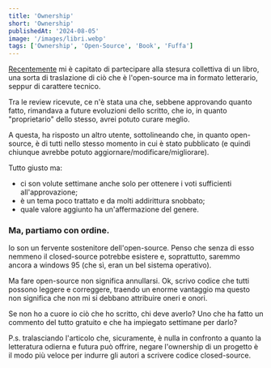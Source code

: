```yaml
---
title: 'Ownership'
short: 'Ownership'
publishedAt: '2024-08-05'
image: '/images/libri.webp'
tags: ['Ownership', 'Open-Source', 'Book', 'Fuffa']
---
```

[Recentemente](https://il-libro-open-source.github.io/book/docs/it/refactoring/) mi è capitato di partecipare alla stesura collettiva di un libro, una sorta di traslazione di ciò che è l'open-source ma in formato letterario, seppur di carattere tecnico.

Tra le review ricevute, ce n'è stata una che, sebbene approvando quanto fatto, rimandava a future evoluzioni dello scritto, che io, in quanto "proprietario" dello stesso, avrei potuto curare meglio.

A questa, ha risposto un altro utente, sottolineando che, in quanto open-source, è di tutti nello stesso momento in cui è stato pubblicato (e quindi chiunque avrebbe potuto aggiornare/modificare/migliorare).

Tutto giusto ma:

- ci son volute settimane anche solo per ottenere i voti sufficienti all'approvazione;
- è un tema poco trattato e da molti addirittura snobbato;
- quale valore aggiunto ha un'affermazione del genere.

### Ma, partiamo con ordine.

Io son un fervente sostenitore dell'open-source. Penso che senza di esso nemmeno il closed-source potrebbe esistere e, soprattutto, saremmo ancora a windows 95 (che sì, eran un bel sistema operativo).

Ma fare open-source non significa annullarsi. Ok, scrivo codice che tutti possono leggere e correggere, traendo un enorme vantaggio ma questo non significa che non mi si debbano attribuire oneri e onori.

Se non ho a cuore io ciò che ho scritto, chi deve averlo? Uno che ha fatto un commento del tutto gratuito e che ha impiegato settimane per darlo?

P.s. tralasciando l'articolo che, sicuramente, è nulla in confronto a quanto la letteratura odierna e futura può offrire, negare l'ownership di un progetto è il modo più veloce per indurre gli autori a scrivere codice closed-source.
